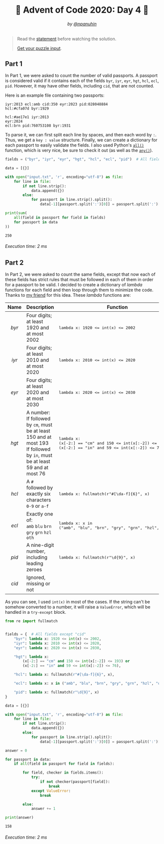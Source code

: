 <h1 align="center">🎄 Advent of Code 2020: Day 4 🎄</h1>
<h6 align="center">by <a href="https://github.com/npanuhin">@npanuhin</a></h6>

> Read the [statement](https://adventofcode.com/2020/day/4 "Visit adventofcode.com/2020/day/4") before watching the solution.
>
> [Get your puzzle input](https://adventofcode.com/2020/day/4/input "Open adventofcode.com/2020/day/4/input").


## Part 1

In Part 1, we were asked to count the number of valid passports. A passport is considered valid if it contains each of the fields `byr`, `iyr`, `eyr`, `hgt`, `hcl`, `ecl`, `pid`. However, it may have other fields, including `cid`, that are not counted.

Here is an example file containing two passports:

```
iyr:2013 ecl:amb cid:350 eyr:2023 pid:028048884
hcl:#cfa07d byr:1929

hcl:#ae17e1 iyr:2013
eyr:2024
ecl:brn pid:760753108 byr:1931
```

To parse it, we can first split each line by spaces, and then each word by `:`. Thus, we get a `key : value` structure. Finally, we can create a dictionary for each passport to easily validate the fields. I also used Python's [`all()`](https://docs.python.org/3/library/functions.html#all)  function, which is very nice, be sure to check it out (as well as the [`any()`](https://docs.python.org/3/library/functions.html#any)).

<!-- Execute code: "part1.py" -->
```python
fields = ("byr", "iyr", "eyr", "hgt", "hcl", "ecl", "pid")  # All fields except "cid"

data = [{}]

with open("input.txt", 'r', encoding="utf-8") as file:
    for line in file:
        if not line.strip():
            data.append({})
        else:
            for passport in line.strip().split():
                data[-1][passport.split(':')[0]] = passport.split(':')[1]

print(sum(
    all(field in passport for field in fields)
    for passport in data
))
```
```
250
```
###### Execution time: 2 ms

## Part 2

In Part 2, we were asked to count the same fields, except that now each of these fields has strict rules that must be followed in each of them in order for a passport to be valid. I decided to create a dictionary of *lambda* functions for each field and then loop through them to minimize the code. Thanks to [my friend](https://github.com/MarkTheHopeful) for this idea. These *lambda* functions are:

| Name | Description | Function |
|:----:|-------------|----------|
| *byr*  | Four digits; at least 1920 and at most 2002 | <pre lang="python">lambda x: 1920 <= int(x) <= 2002</pre> |
| *iyr*  | Four digits; at least 2010 and at most 2020 | <pre lang="python">lambda x: 2010 <= int(x) <= 2020</pre> |
| *eyr*  | Four digits; at least 2020 and at most 2030 | <pre lang="python">lambda x: 2020 <= int(x) <= 2030</pre> |
| *hgt*  | A number:<br>If followed by `cm`, must be at least 150 and at most 193<br>If followed by `in`, must be at least 59 and at most 76 | <pre lang="python">lambda x:&#010;(x[-2:] == "cm" and 150 <= int(x[:-2]) <= 193) or&#010;(x[-2:] == "in" and 59 <= int(x[:-2]) <= 76)</pre> |
| *hcl*  | A `#` followed by exactly six characters `0-9` or `a-f`      | <pre lang="python">lambda x: fullmatch(r"#[\da-f]{6}", x)</pre> |
| *ecl*  | Exactly one of:<br>`amb` `blu` `brn` `gry` `grn` `hzl` `oth` | <pre lang="python">lambda x: x in&#010;("amb", "blu", "brn", "gry", "grn", "hzl", "oth")</pre> |
| *pid*  | A nine-digit number, including leading zeroes                | <pre lang="python">lambda x: fullmatch(r"\d{9}", x)</pre> |
| *cid*  | Ignored, missing or not                                      |  |

As you can see, I used `int(x)` in most of the cases. If the string can't be somehow converted to a number, it will raise a `ValueError`, which will be handled in a `try-except` block.

<!-- Execute code: "part2.py" -->
```python
from re import fullmatch


fields = {  # All fields except "cid"
    "byr": lambda x: 1920 <= int(x) <= 2002,
    "iyr": lambda x: 2010 <= int(x) <= 2020,
    "eyr": lambda x: 2020 <= int(x) <= 2030,

    "hgt": lambda x:
        (x[-2:] == "cm" and 150 <= int(x[:-2]) <= 193) or
        (x[-2:] == "in" and 59 <= int(x[:-2]) <= 76),

    "hcl": lambda x: fullmatch(r"#[\da-f]{6}", x),

    "ecl": lambda x: x in ("amb", "blu", "brn", "gry", "grn", "hzl", "oth"),

    "pid": lambda x: fullmatch(r"\d{9}", x)
}

data = [{}]

with open("input.txt", 'r', encoding="utf-8") as file:
    for line in file:
        if not line.strip():
            data.append({})
        else:
            for passport in line.strip().split():
                data[-1][passport.split(':')[0]] = passport.split(':')[1]

answer = 0

for passport in data:
    if all(field in passport for field in fields):

        for field, checker in fields.items():
            try:
                if not checker(passport[field]):
                    break
            except ValueError:
                break

        else:
            answer += 1

print(answer)
```
```
158
```
###### Execution time: 2 ms
